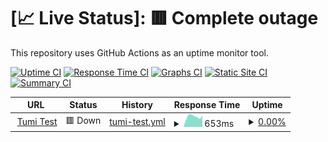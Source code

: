 # [📈 Live Status]: <!--live status--> **🟥 Complete outage**

This repository uses GitHub Actions as an uptime monitor tool.

[![Uptime CI](https://github.com/doquocvinh273/UptimeMonitoring/workflows/Uptime%20CI/badge.svg)](https://github.com/doquocvinh273/UptimeMonitoring/actions?query=workflow%3A%22Uptime+CI%22)
[![Response Time CI](https://github.com/doquocvinh273/UptimeMonitoring/workflows/Response%20Time%20CI/badge.svg)](https://github.com/doquocvinh273/UptimeMonitoring/actions?query=workflow%3A%22Response+Time+CI%22)
[![Graphs CI](https://github.com/doquocvinh273/UptimeMonitoring/workflows/Graphs%20CI/badge.svg)](https://github.com/doquocvinh273/UptimeMonitoring/actions?query=workflow%3A%22Graphs+CI%22)
[![Static Site CI](https://github.com/doquocvinh273/UptimeMonitoring/workflows/Static%20Site%20CI/badge.svg)](https://github.com/doquocvinh273/UptimeMonitoring/actions?query=workflow%3A%22Static+Site+CI%22)
[![Summary CI](https://github.com/doquocvinh273/UptimeMonitoring/workflows/Summary%20CI/badge.svg)](https://github.com/doquocvinh273/UptimeMonitoring/actions?query=workflow%3A%22Summary+CI%22)

<!--start: status pages-->
<!-- This summary is generated by Upptime (https://github.com/upptime/upptime) -->
<!-- Do not edit this manually, your changes will be overwritten -->
<!-- prettier-ignore -->
| URL | Status | History | Response Time | Uptime |
| --- | ------ | ------- | ------------- | ------ |
| <img alt="" src="https://icons.duckduckgo.com/ip3/aawq-016.dx.commercecloud.salesforce.com.ico" height="13"> [Tumi Test](https://aawq-016.dx.commercecloud.salesforce.com/s/Tumi_MY/home) | 🟥 Down | [tumi-test.yml](https://github.com/doquocvinh273/UptimeMonitoring/commits/HEAD/history/tumi-test.yml) | <details><summary><img alt="Response time graph" src="./graphs/tumi-test/response-time-week.png" height="20"> 653ms</summary><br><a href="https://doquocvinh273.github.io/UptimeMonitoring/history/tumi-test"><img alt="Response time 1885" src="https://img.shields.io/endpoint?url=https%3A%2F%2Fraw.githubusercontent.com%2Fdoquocvinh273%2FUptimeMonitoring%2FHEAD%2Fapi%2Ftumi-test%2Fresponse-time.json"></a><br><a href="https://doquocvinh273.github.io/UptimeMonitoring/history/tumi-test"><img alt="24-hour response time 718" src="https://img.shields.io/endpoint?url=https%3A%2F%2Fraw.githubusercontent.com%2Fdoquocvinh273%2FUptimeMonitoring%2FHEAD%2Fapi%2Ftumi-test%2Fresponse-time-day.json"></a><br><a href="https://doquocvinh273.github.io/UptimeMonitoring/history/tumi-test"><img alt="7-day response time 653" src="https://img.shields.io/endpoint?url=https%3A%2F%2Fraw.githubusercontent.com%2Fdoquocvinh273%2FUptimeMonitoring%2FHEAD%2Fapi%2Ftumi-test%2Fresponse-time-week.json"></a><br><a href="https://doquocvinh273.github.io/UptimeMonitoring/history/tumi-test"><img alt="30-day response time 657" src="https://img.shields.io/endpoint?url=https%3A%2F%2Fraw.githubusercontent.com%2Fdoquocvinh273%2FUptimeMonitoring%2FHEAD%2Fapi%2Ftumi-test%2Fresponse-time-month.json"></a><br><a href="https://doquocvinh273.github.io/UptimeMonitoring/history/tumi-test"><img alt="1-year response time 1885" src="https://img.shields.io/endpoint?url=https%3A%2F%2Fraw.githubusercontent.com%2Fdoquocvinh273%2FUptimeMonitoring%2FHEAD%2Fapi%2Ftumi-test%2Fresponse-time-year.json"></a></details> | <details><summary><a href="https://doquocvinh273.github.io/UptimeMonitoring/history/tumi-test">0.00%</a></summary><a href="https://doquocvinh273.github.io/UptimeMonitoring/history/tumi-test"><img alt="All-time uptime 6.05%" src="https://img.shields.io/endpoint?url=https%3A%2F%2Fraw.githubusercontent.com%2Fdoquocvinh273%2FUptimeMonitoring%2FHEAD%2Fapi%2Ftumi-test%2Fuptime.json"></a><br><a href="https://doquocvinh273.github.io/UptimeMonitoring/history/tumi-test"><img alt="24-hour uptime 0.00%" src="https://img.shields.io/endpoint?url=https%3A%2F%2Fraw.githubusercontent.com%2Fdoquocvinh273%2FUptimeMonitoring%2FHEAD%2Fapi%2Ftumi-test%2Fuptime-day.json"></a><br><a href="https://doquocvinh273.github.io/UptimeMonitoring/history/tumi-test"><img alt="7-day uptime 0.00%" src="https://img.shields.io/endpoint?url=https%3A%2F%2Fraw.githubusercontent.com%2Fdoquocvinh273%2FUptimeMonitoring%2FHEAD%2Fapi%2Ftumi-test%2Fuptime-week.json"></a><br><a href="https://doquocvinh273.github.io/UptimeMonitoring/history/tumi-test"><img alt="30-day uptime 0.00%" src="https://img.shields.io/endpoint?url=https%3A%2F%2Fraw.githubusercontent.com%2Fdoquocvinh273%2FUptimeMonitoring%2FHEAD%2Fapi%2Ftumi-test%2Fuptime-month.json"></a><br><a href="https://doquocvinh273.github.io/UptimeMonitoring/history/tumi-test"><img alt="1-year uptime 6.05%" src="https://img.shields.io/endpoint?url=https%3A%2F%2Fraw.githubusercontent.com%2Fdoquocvinh273%2FUptimeMonitoring%2FHEAD%2Fapi%2Ftumi-test%2Fuptime-year.json"></a></details>

<!--end: status pages-->
